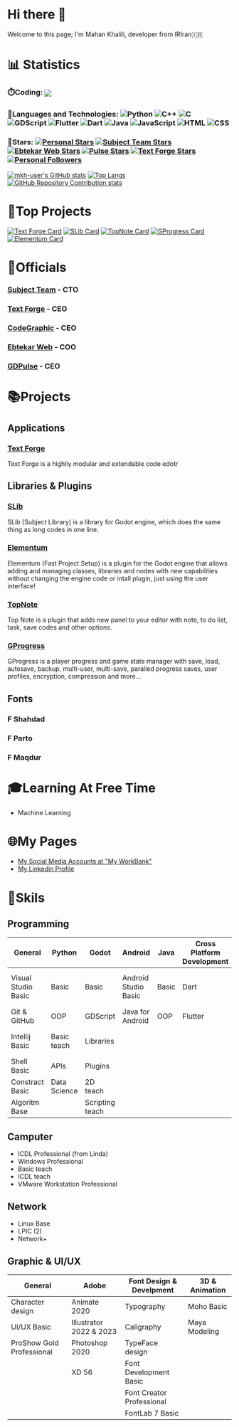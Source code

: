 
# Hi there 👋

Welcome to this page; I'm Mahan Khalili, developer from IRIran🇮🇷

# 📊 Statistics

### ⏱️Coding: <a href="https://wakatime.com/@2d338125-04d1-4845-afab-1079f7117f8f"><img align="center" src="https://wakatime.com/badge/user/2d338125-04d1-4845-afab-1079f7117f8f.svg"/></a>
### 🧰Languages and Technologies: ![Python](https://img.shields.io/badge/Python-l?style=flat&logo=python&logoColor=ffdc52&color=3c78a9) ![C++](https://img.shields.io/badge/C%2B%2B-l?style=flat&logo=c%2B%2B&color=004283) ![C](https://img.shields.io/badge/C-l?style=flat&logo=c&color=004283) ![GDScript](https://img.shields.io/badge/GDScript-l?style=flat&logo=godotengine&color=EEEEEE) ![Flutter](https://img.shields.io/badge/Flutter-l?style=flat&logo=flutter&logoColor=06589c&color=46d1fe) ![Dart](https://img.shields.io/badge/Dart-l?style=flat&logo=dart&logoColor=06589c&color=46d1fe) ![Java](https://img.shields.io/badge/Java-l?style=flat&color=ec2025) ![JavaScript](https://img.shields.io/badge/JavaScript-l?style=flat&logo=javascript&color=B0B000&logoColor=FFFFFF) ![HTML](https://img.shields.io/badge/HTML-l?style=flat&logo=html5&color=EEEEEE) ![CSS](https://img.shields.io/badge/CSS-l?style=flat&logo=css&color=EEEEEE&logoColor=0000F0)
### 🌟Stars: [![Personal Stars](https://img.shields.io/github/stars/mkh-user?style=flat&label=Personal%20Stars&color=FFFF00)](https://github.com/mkh-user) [![Subject Team Stars](https://img.shields.io/github/stars/Subject-Team?style=flat&label=Stars%20At%20Subject%20Team&color=FFFF00)](https://github.com/Subject-Team) [![Ebtekar Web Stars](https://img.shields.io/github/stars/EbtekarWeb?style=flat&label=Stars%20At%20Ebtekar%20Web&color=FFFF00)](https://github.com/ebtekarweb) [![Pulse Stars](https://img.shields.io/github/stars/GDPulse?style=flat&label=Stars%20At%20Pulse&color=FFFF00)](https://github.com/gdpulse) [![Text Forge Stars](https://img.shields.io/github/stars/text-forge?style=flat&label=Stars%20At%20Text%20Forge&color=FFFF00)](https://github.com/text-forge) [![Personal Followers](https://img.shields.io/github/followers/mkh-user?label=Followers&style=flat&color=0000FF)](https://github.com/mkh-user) 

[![mkh-user's GitHub stats](https://github-readme-stats.vercel.app/api?username=mkh-user&hide=stars&show=discussions_started,prs_merged,prs_merged_percentage&show_icons=true&rank_icon=github&include_all_commits=true&bg_color=30,155798,15757b,159858&title_color=fff&text_color=fff&icon_color=fff)](https://github.com/mkh-user)
[![Top Langs](https://github-readme-stats.vercel.app/api/top-langs/?username=mkh-user&custom_title=Top%20Langs%20(Personal%20Projects)&layout=compact&size_weight=1&count_weight=1&bg_color=30,155798,15757b,159858&title_color=fff&text_color=fff&icon_color=fff)](https://github.com/mkh-user)
[![GitHub Repository Contribution stats](https://github-contributor-stats.vercel.app/api?username=mkh-user&hide_contributor_rank=false&order_by=contributions&hide=B&bg_color=30,155798,15757b,159858&title_color=fff&text_color=fff&icon_color=fff)](https://github.com/mkh-user) 

# 🏅Top Projects
[![Text Forge Card](https://github-readme-stats.vercel.app/api/pin/?username=text-forge&repo=text-forge&show_icons=true&bg_color=30,155798,15757b,159858&title_color=fff&text_color=fff&icon_color=fff)](https://github.com/text-forge/text-forge)
[![SLib Card](https://github-readme-stats.vercel.app/api/pin/?username=subject-team&repo=slib&show_icons=true&bg_color=30,155798,15757b,159858&title_color=fff&text_color=fff&icon_color=fff)](https://github.com/subject-team/slib)
[![TopNote Card](https://github-readme-stats.vercel.app/api/pin/?username=gdpulse&repo=topnote&show_icons=true&bg_color=30,155798,15757b,159858&title_color=fff&text_color=fff&icon_color=fff)](https://github.com/gdpulse/topnote)
[![GProgress Card](https://github-readme-stats.vercel.app/api/pin/?username=mkh-user&repo=gprogress&show_icons=true&bg_color=30,155798,15757b,159858&title_color=fff&text_color=fff&icon_color=fff)](https://github.com/mkh-user/gprogress)
[![Elementum Card](https://github-readme-stats.vercel.app/api/pin/?username=mkh-user&repo=elementum&show_icons=true&bg_color=30,155798,15757b,159858&title_color=fff&text_color=fff&icon_color=fff)](https://github.com/mkh-user/elementum)

# 👥Officials

### [Subject Team](https://github.com/subject-team) - CTO

### [Text Forge](https://github.com/text-forge) - CEO

### [CodeGraphic](https://eitaa.com/codegraphic) - CEO

### [Ebtekar Web](https://github.com/EbtekarWeb) - COO

### [GDPulse](https://github.com/GDPulse) - CEO

# 📚Projects
## Applications
### [Text Forge](https://github.com/text-forge/text-forge)
  Text Forge is a highliy modular and extendable code edotr

## Libraries & Plugins
### [SLib](https://github.com/Subject-Team/SLib)
  SLib (Subject Library) is a library for Godot engine, which does the same thing as long codes in one line.
### [Elementum](https://github.com/mkh-user/Elementum)
  Elementum (Fast Project Setup) is a plugin for the Godot engine that allows adding and managing classes, libraries and nodes with new capabilities without changing the engine code or intall plugin, just using the user interface!
### [TopNote](https://github.com/gdpulse/TopNote)
  Top Note is a plugin that adds new panel to your editor with note, to do list, task, save codes and other options.
### [GProgress](https://github.com/mkh-user/GProgress)
  GProgress is a player progress and game state manager with save, load, autosave, backup, multi-user, multi-save, paralled progress saves, user profiles, encryption, compression and more...

## Fonts
### F Shahdad
### F Parto
### F Maqdur

# 🎓Learning At Free Time
- Machine Learning

# 🌐My Pages
- [My Social Media Accounts at "My WorkBank"](https://soo.is/wqLGri)
- [My Linkedin Profile](https://www.linkedin.com/in/mahan-khalili-s/)

# 🏅Skils
## Programming
|General|Python|Godot|Android|Java|Cross Platform Development|AI|
|-------|------|-----|-------|----|--------------------------|--|
|Visual Studio Basic|Basic|Basic|Android Studio Basic|Basic|Dart|Special Math for Machine learning|
|Git & GitHub|OOP|GDScript|Java for Android|OOP|Flutter|Decision tree|
|Intellij Basic|Basic teach|Libraries||||Artificial neural networks|
|Shell Basic|APIs|Plugins|||||
|Constract Basic|Data Science|2D teach|||||
|Algoritm Base||Scripting teach|||||

## Camputer
- ICDL Professional (from Linda)
- Windows Professional
- Basic teach
- ICDL teach
- VMware Workstation Professional
## Network
- Linux Base
- LPIC (2)
- Network+
## Graphic & UI/UX
|General|Adobe|Font Design & Develpment|3D & Animation|
|-------|-----|------------------------|--------------|
|Character design|Animate 2020|Typography|Moho Basic
|UI/UX Basic|Illustrator 2022 & 2023|Caligraphy|Maya Modeling
|ProShow Gold Professional|Photoshop 2020|TypeFace design
||XD 56|Font Development Basic
|||Font Creator Professional
|||FontLab 7 Basic
